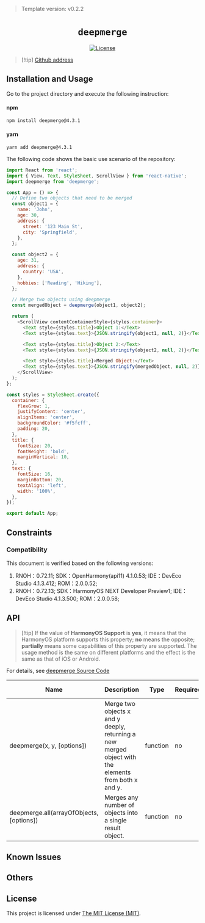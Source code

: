 <!-- {% raw %} -->
> Template version: v0.2.2

<p align="center">
  <h1 align="center"> <code>deepmerge</code> </h1>
</p>
<p align="center">
    <a href="https://github.com/TehShrike/deepmerge/blob/master/license.txt">
        <img src="https://img.shields.io/badge/license-MIT-green.svg" alt="License" />
    </a>
</p>

> [!tip] [Github address](https://github.com/TehShrike/deepmerge)

## Installation and Usage

Go to the project directory and execute the following instruction:

<!-- tabs:start -->

#### **npm**

```bash
npm install deepmerge@4.3.1
```

#### **yarn**

```bash
yarn add deepmerge@4.3.1
```

<!-- tabs:end -->

The following code shows the basic use scenario of the repository:

```js
import React from 'react';
import { View, Text, StyleSheet, ScrollView } from 'react-native';
import deepmerge from 'deepmerge';

const App = () => {
  // Define two objects that need to be merged
  const object1 = {
    name: 'John',
    age: 30,
    address: {
      street: '123 Main St',
      city: 'Springfield',
    },
  };

  const object2 = {
    age: 31,
    address: {
      country: 'USA',
    },
    hobbies: ['Reading', 'Hiking'],
  };

  // Merge two objects using deepmerge
  const mergedObject = deepmerge(object1, object2);

  return (
    <ScrollView contentContainerStyle={styles.container}>
      <Text style={styles.title}>Object 1:</Text>
      <Text style={styles.text}>{JSON.stringify(object1, null, 2)}</Text>

      <Text style={styles.title}>Object 2:</Text>
      <Text style={styles.text}>{JSON.stringify(object2, null, 2)}</Text>

      <Text style={styles.title}>Merged Object:</Text>
      <Text style={styles.text}>{JSON.stringify(mergedObject, null, 2)}</Text>
    </ScrollView>
  );
};

const styles = StyleSheet.create({
  container: {
    flexGrow: 1,
    justifyContent: 'center',
    alignItems: 'center',
    backgroundColor: '#f5fcff',
    padding: 20,
  },
  title: {
    fontSize: 20,
    fontWeight: 'bold',
    marginVertical: 10,
  },
  text: {
    fontSize: 16,
    marginBottom: 20,
    textAlign: 'left',
    width: '100%',
  },
});

export default App;
```

## Constraints

### Compatibility

This document is verified based on the following versions:

1. RNOH：0.72.11; SDK：OpenHarmony(api11) 4.1.0.53; IDE：DevEco Studio 4.1.3.412; ROM：2.0.0.52;
2. RNOH：0.72.13; SDK：HarmonyOS NEXT Developer Preview1; IDE：DevEco Studio 4.1.3.500; ROM：2.0.0.58;

## API

> [!tip] If the value of **HarmonyOS Support** is **yes**, it means that the HarmonyOS platform supports this property; **no** means the opposite; **partially** means some capabilities of this property are supported. The usage method is the same on different platforms and the effect is the same as that of iOS or Android.

For details, see [deepmerge Source Code](https://github.com/TehShrike/deepmerge)

| Name                                     | Description                                                                                          | Type     | Required | HarmonyOS Support |
| ---------------------------------------- | ---------------------------------------------------------------------------------------------------- | -------- | -------- | ----------------- |
| deepmerge(x, y, [options])               | Merge two objects x and y deeply, returning a new merged object with the elements from both x and y. | function | no       | yes               |
| deepmerge.all(arrayOfObjects, [options]) | Merges any number of objects into a single result object.                                            | function | no       | yes               |

## Known Issues

## Others

## License

This project is licensed under [The MIT License (MIT)](https://github.com/TehShrike/deepmerge/blob/master/license.txt).

<!-- {% endraw %} -->